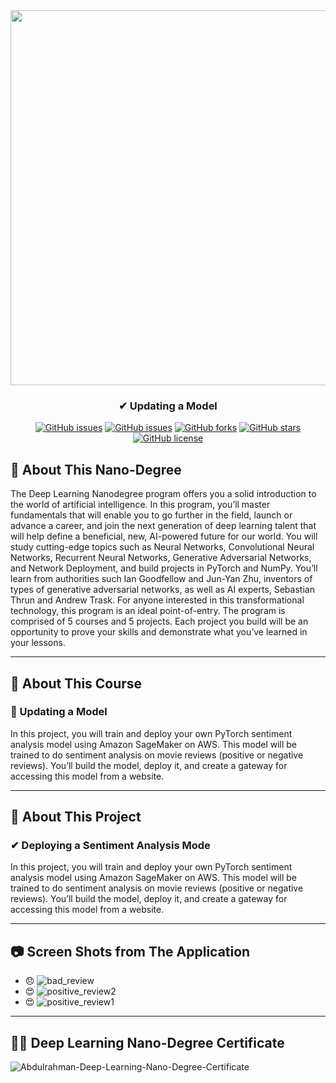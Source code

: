 <div align="center">
 
<img width="600px" src="https://www.udacity.com/www-proxy/contentful/assets/2y9b3o528xhq/6O58LR2xUDUV0eLZcCVSRA/253842b5c9c794e788706211ca4d6cdc/image-syllabus-01.jpg">

</div>

<h3 align="center">✔ Updating a Model</h3>
<div align="center">

[![GitHub issues](https://img.shields.io/github/contributors/Abdulrahman-Khalid/sagemaker-sentiment-analysis-movie-review-deployment)](https://github.com/Abdulrahman-Khalid/sagemaker-sentiment-analysis-movie-review-deployment/contributors)
[![GitHub issues](https://img.shields.io/github/issues/Abdulrahman-Khalid/sagemaker-sentiment-analysis-movie-review-deployment)](https://github.com/Abdulrahman-Khalid/sagemaker-sentiment-analysis-movie-review-deployment/issues)
[![GitHub forks](https://img.shields.io/github/forks/Abdulrahman-Khalid/sagemaker-sentiment-analysis-movie-review-deployment)](https://github.com/Abdulrahman-Khalid/sagemaker-sentiment-analysis-movie-review-deployment/network)
[![GitHub stars](https://img.shields.io/github/stars/Abdulrahman-Khalid/sagemaker-sentiment-analysis-movie-review-deployment)](https://github.com/Abdulrahman-Khalid/sagemaker-sentiment-analysis-movie-review-deployment/stargazers)
[![GitHub license](https://img.shields.io/github/license/Abdulrahman-Khalid/sagemaker-sentiment-analysis-movie-review-deployment)](https://github.com/Abdulrahman-Khalid/sagemaker-sentiment-analysis-movie-review-deployment/blob/master/LICENSE)

</div>

## 📝 About This Nano-Degree

The Deep Learning Nanodegree program offers you a solid introduction to the world of artificial intelligence. In this program, you’ll master fundamentals that will enable you to go further in the field, launch or advance a career, and join the next generation of deep learning talent that will help define a beneficial, new, AI-powered future for our world. You will study cutting-edge topics such as Neural Networks, Convolutional Neural Networks, Recurrent Neural Networks, Generative Adversarial Networks, and Network Deployment, and build projects in PyTorch and NumPy. You’ll learn from authorities such Ian Goodfellow and Jun-Yan Zhu, inventors of types of generative adversarial networks, as well as AI experts, Sebastian Thrun and Andrew Trask. For anyone interested in this transformational technology, this program is an ideal point-of-entry. The program is comprised of 5 courses and 5 projects. Each project you build will be an opportunity to prove your skills and demonstrate what you’ve learned in your lessons.

-----------------------------------------------------------------------------------------------------------------------
## 📝 About This Course
### 🌟 Updating a Model

In this project, you will train and deploy your own PyTorch sentiment analysis model using Amazon
SageMaker on AWS. This model will be trained to do sentiment analysis on movie reviews (positive or
negative reviews). You’ll build the model, deploy it, and create a gateway for accessing this model from a
website.

-----------------------------------------------------------------------------------------------------------------------------
## 📝 About This Project
### ✔ Deploying a Sentiment Analysis Mode

In this project, you will train and deploy your own PyTorch
sentiment analysis model using Amazon SageMaker on AWS. This
model will be trained to do sentiment analysis on movie reviews
(positive or negative reviews). You’ll build the model, deploy it, and
create a gateway for accessing this model from a website.

-----------------------------------------------------------------------------------------------------------------------
## :camera: Screen Shots from The Application

- :disappointed: ![bad_review](https://user-images.githubusercontent.com/35617547/82742935-4cdc0700-9d64-11ea-9eb1-763b53b7b609.png)
- :heart_eyes: ![positive_review2](https://user-images.githubusercontent.com/35617547/82742971-cd026c80-9d64-11ea-8457-e3c4b005344a.png)
- :heart_eyes: ![positive_review1](https://user-images.githubusercontent.com/35617547/82742969-ca077c00-9d64-11ea-8991-e728bdf6e523.png)
-----------------------------------------------------------------------------------------------------------------------
## 🎉🎈 Deep Learning Nano-Degree Certificate

![Abdulrahman-Deep-Learning-Nano-Degree-Certificate](https://s3-us-west-2.amazonaws.com/udacity-printer/production/certificates/40f48cb6-ea3e-40e5-964f-4bd0aef1e9d6.svg)
